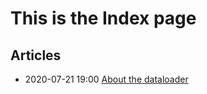 # This is the Index page

## Articles

- 2020-07-21 19:00 [About the dataloader](/articles/2020-07-21-19:00-dataloader)
